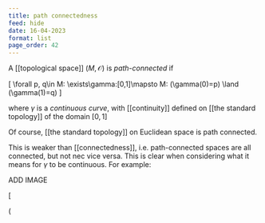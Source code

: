 ```yaml
---
title: path connectedness
feed: hide
date: 16-04-2023
format: list
page_order: 42
---
```



A  [[topological space]] $(M, \mathcal O)$ is *path-connected* if

\[
\forall p, q\in M: \exists\gamma:[0,1]\mapsto M: (\gamma(0)=p) \land (\gamma(1)=q)
\]


where $\gamma$ is a *continuous curve*, with [[continuity]] defined on [[the standard topology]] of the domain $[0,1]$

Of course, [[the standard topology]] on Euclidean space is path connected.

This is weaker than [[connectedness]], i.e. path-connected spaces are all connected, but not nec vice versa. This is clear when considering what it means for $\gamma$ to be continuous.
For example:

ADD IMAGE



\[

\(